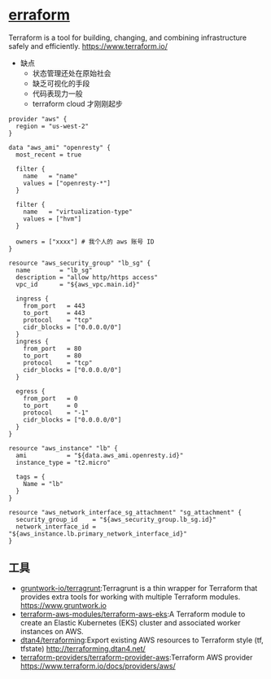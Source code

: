 # [erraform](https://github.com/hashicorp/terraform)

Terraform is a tool for building, changing, and combining infrastructure safely and efficiently. https://www.terraform.io/

* 缺点
	- 状态管理还处在原始社会
	- 缺乏可视化的手段
	- 代码表现力一般
	- terraform cloud 才刚刚起步

```
provider "aws" {
  region = "us-west-2"
}

data "aws_ami" "openresty" {
  most_recent = true

  filter {
    name   = "name"
    values = ["openresty-*"]
  }

  filter {
    name   = "virtualization-type"
    values = ["hvm"]
  }

  owners = ["xxxx"] # 我个人的 aws 账号 ID
}

resource "aws_security_group" "lb_sg" {
  name        = "lb_sg"
  description = "allow http/https access"
  vpc_id      = "${aws_vpc.main.id}"

  ingress {
    from_port   = 443
    to_port     = 443
    protocol    = "tcp"
    cidr_blocks = ["0.0.0.0/0"]
  }
  ingress {
    from_port   = 80
    to_port     = 80
    protocol    = "tcp"
    cidr_blocks = ["0.0.0.0/0"]
  }

  egress {
    from_port   = 0
    to_port     = 0
    protocol    = "-1"
    cidr_blocks = ["0.0.0.0/0"]
  }
}

resource "aws_instance" "lb" {
  ami           = "${data.aws_ami.openresty.id}"
  instance_type = "t2.micro"

  tags = {
    Name = "lb"
  }
}

resource "aws_network_interface_sg_attachment" "sg_attachment" {
  security_group_id    = "${aws_security_group.lb_sg.id}"
  network_interface_id = "${aws_instance.lb.primary_network_interface_id}"
}
```

## 工具

* [gruntwork-io/terragrunt](https://github.com/gruntwork-io/terragrunt):Terragrunt is a thin wrapper for Terraform that provides extra tools for working with multiple Terraform modules. https://www.gruntwork.io
* [terraform-aws-modules/terraform-aws-eks](https://github.com/terraform-aws-modules/terraform-aws-eks):A Terraform module to create an Elastic Kubernetes (EKS) cluster and associated worker instances on AWS.
* [dtan4/terraforming](https://github.com/dtan4/terraforming):Export existing AWS resources to Terraform style (tf, tfstate) http://terraforming.dtan4.net/
* [terraform-providers/terraform-provider-aws](https://github.com/terraform-providers/terraform-provider-aws):Terraform AWS provider https://www.terraform.io/docs/providers/aws/
